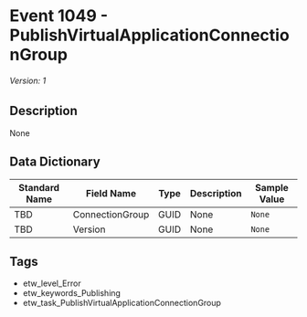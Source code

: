 # Event 1049 - PublishVirtualApplicationConnectionGroup
###### Version: 1

## Description
None

## Data Dictionary
|Standard Name|Field Name|Type|Description|Sample Value|
|---|---|---|---|---|
|TBD|ConnectionGroup|GUID|None|`None`|
|TBD|Version|GUID|None|`None`|

## Tags
* etw_level_Error
* etw_keywords_Publishing
* etw_task_PublishVirtualApplicationConnectionGroup